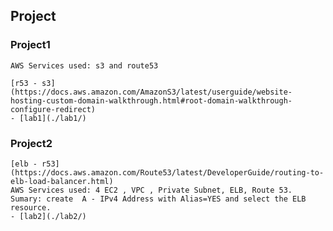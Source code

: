 ## Project


### Project1 

    AWS Services used: s3 and route53

    [r53 - s3](https://docs.aws.amazon.com/AmazonS3/latest/userguide/website-hosting-custom-domain-walkthrough.html#root-domain-walkthrough-configure-redirect)
    - [lab1](./lab1/)

### Project2 
    [elb - r53](https://docs.aws.amazon.com/Route53/latest/DeveloperGuide/routing-to-elb-load-balancer.html)
    AWS Services used: 4 EC2 , VPC , Private Subnet, ELB, Route 53.
    Sumary: create  A - IPv4 Address with Alias=YES and select the ELB resource.
    - [lab2](./lab2/)
